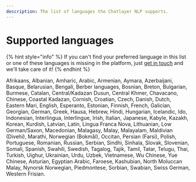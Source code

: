 ```yaml
---
description: The list of languages the Chatlayer NLP supports.
---
```


# Supported languages

{% hint style="info" %}
If you can't find your preferred language in this list or one of these languages is missing in the platform, just [get in touch](../../support/get-in-touch.md) and we'll take care of it!
{% endhint %}

Afrikaans, Albanian, Amharic, Arabic, Armenian, Aymara, Azerbaijani, Basque, Belarusian, Bengali, Berber languages, Bosnian, Breton, Bulgarian, Burmese, Catalan, Central/Kadazan Dusun, Central Khmer, Chavacano, Chinese, Coastal Kadazan, Cornish, Croatian, Czech, Danish, Dutch, Eastern Mari, English, Esperanto, Estonian, Finnish, French, Galician, Georgian, German, Greek, Hausa, Hebrew, Hindi, Hungarian, Icelandic, Ido, Indonesian, Interlingua, Interlingue, Irish, Italian, Japanese, Kabyle, Kazakh, Korean, Kurdish, Latvian, Latin, Lingua Franca Nova, Lithuanian, Low German/Saxon, Macedonian, Malagasy, Malay, Malayalam, Maldivian \(Divehi\), Marathi, Norwegian \(Bokmål\), Occitan, Persian \(Farsi\), Polish, Portuguese, Romanian, Russian, Serbian, Sindhi, Sinhala, Slovak, Slovenian, Somali, Spanish, Swahili, Swedish, Tagalog, Tajik, Tamil, Tatar, Telugu, Thai, Turkish, Uighur, Ukrainian, Urdu, Uzbek, Vietnamese, Wu Chinese, Yue Chinese, Asturian, Egyptian Arabic, Faroese, Kashubian, North Moluccan Malay, Nynorsk Norwegian, Piedmontese, Sorbian, Swabian, Swiss German, Western Frisian.


